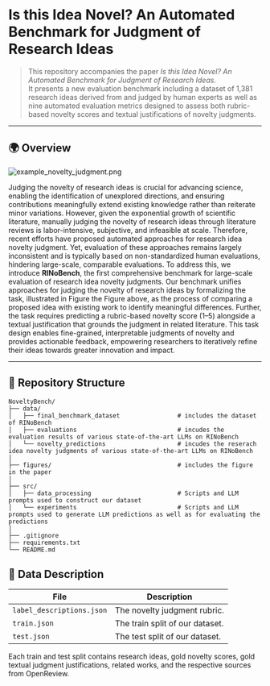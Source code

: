 # Is this Idea Novel? An Automated Benchmark for Judgment of Research Ideas


> This repository accompanies the paper *Is this Idea Novel? An Automated Benchmark for Judgment of Research Ideas*.  
> It presents a new evaluation benchmark including a dataset of 1,381 research ideas derived from and judged by human experts as well as nine automated evaluation metrics designed to assess both rubric-based novelty scores and textual justifications of novelty judgments.
---

## 🌍 Overview

![example_novelty_judgment.png](figures/example_novelty_judgment.png)

Judging the novelty of research ideas is crucial for advancing science, enabling the identification of unexplored directions, and ensuring contributions meaningfully extend existing knowledge rather than reiterate minor variations. However, given the exponential growth of scientific literature, manually judging the novelty of research ideas through literature reviews is labor-intensive, subjective, and infeasible at scale. Therefore, recent efforts have proposed automated approaches for research idea novelty judgment. Yet, evaluation of these approaches remains largely inconsistent and is typically based on non-standardized human evaluations, hindering large-scale, comparable evaluations. To address this, we introduce **RINoBench**, the first comprehensive benchmark for large-scale evaluation of research idea novelty judgments.
Our benchmark unifies approaches for judging the novelty of research ideas by formalizing the task, illustrated in Figure the Figure above, as the process of comparing a proposed idea with existing work to identify meaningful differences. Further, the task requires predicting a rubric-based novelty score (1–5) alongside a textual justification that grounds the judgment in related literature. This task design enables fine-grained, interpretable judgments of novelty and provides actionable feedback, empowering researchers to iteratively refine their ideas towards greater innovation and impact.

---


## 📂 Repository Structure

```
NoveltyBench/
├── data/
│   ├── final_benchmark_dataset                # includes the dataset of RINoBench
│   ├── evaluations                            # incudes the evaluation results of various state-of-the-art LLMs on RINoBench
│   └── novelty_predictions                    # incudes the reserach idea novelty judgments of various state-of-the-art LLMs on RINoBench
│
├── figures/                                   # includes the figure in the paper
│
├── src/
│   ├── data_processing                        # Scripts and LLM prompts used to construct our dataset
│   └── experiments                            # Scripts and LLM prompts used to generate LLM predictions as well as for evaluating the predictions
│
├── .gitignore
├── requirements.txt   
└── README.md
```

## 🧱 Data Description

| File                            | Description                     |
|---------------------------------|---------------------------------|
| `label_descriptions.json`       | The novelty judgment rubric.    |
| `train.json`                    | The train split of our dataset. |
| `test.json`                     | The test split of our dataset.  |

Each train and test split contains research ideas, gold novelty scores, gold textual judgment justifications, related works, and the respective sources from OpenReview.
